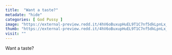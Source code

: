 ```yaml
---
title:  "Want a taste?"
metadate: "hide"
categories: [ God Pussy ]
image: "https://external-preview.redd.it/4hV6oBuxupHuEL9T1C7nf5dkLpnLx_EmMY8PJaVeh8c.jpg?auto=webp&s=9e28d4c1e689d21cd12a4df60402328f6799e71e"
thumb: "https://external-preview.redd.it/4hV6oBuxupHuEL9T1C7nf5dkLpnLx_EmMY8PJaVeh8c.jpg?width=1080&crop=smart&auto=webp&s=4cc8011976c66ee48287d762c3e14d97e08f4395"
visit: ""
---
```

Want a taste?
